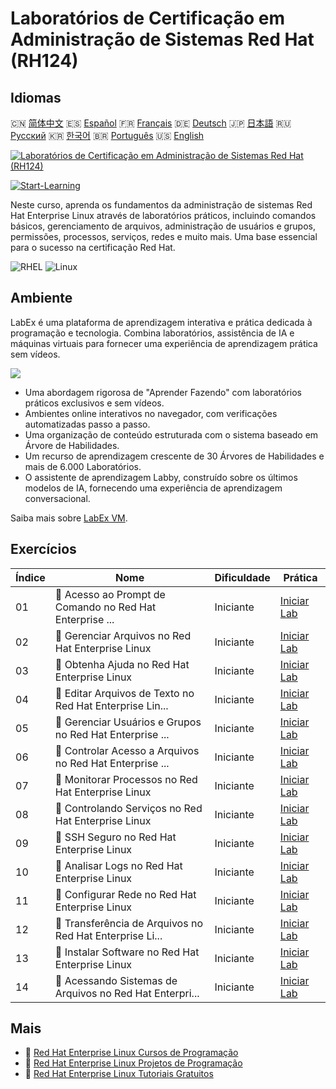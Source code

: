 # Laboratórios de Certificação em Administração de Sistemas Red Hat (RH124)

## Idiomas

🇨🇳 [简体中文](README_zh.md) 🇪🇸 [Español](README_es.md) 🇫🇷 [Français](README_fr.md) 🇩🇪 [Deutsch](README_de.md) 🇯🇵 [日本語](README_ja.md) 🇷🇺 [Русский](README_ru.md) 🇰🇷 [한국어](README_ko.md) 🇧🇷 [Português](README_pt.md) 🇺🇸 [English](README.md) 

[![Laboratórios de Certificação em Administração de Sistemas Red Hat (RH124)](https://cover-creator.labex.io/red-hat-system-administration-rh124-labs.png?lang=pt)](https://labex.io/pt/courses/red-hat-system-administration-rh124-labs)

[![Start-Learning](https://img.shields.io/badge/Start-Learning-whitesmoke?style=for-the-badge)](https://labex.io/pt/courses/red-hat-system-administration-rh124-labs)

Neste curso, aprenda os fundamentos da administração de sistemas Red Hat Enterprise Linux através de laboratórios práticos, incluindo comandos básicos, gerenciamento de arquivos, administração de usuários e grupos, permissões, processos, serviços, redes e muito mais. Uma base essencial para o sucesso na certificação Red Hat.

![RHEL](https://img.shields.io/badge/RHEL-whitesmoke?style=for-the-badge&logo=rhel)
![Linux](https://img.shields.io/badge/Linux-whitesmoke?style=for-the-badge&logo=linux)


## Ambiente

LabEx é uma plataforma de aprendizagem interativa e prática dedicada à programação e tecnologia. Combina laboratórios, assistência de IA e máquinas virtuais para fornecer uma experiência de aprendizagem prática sem vídeos.

![](https://tutorial-screenshot.getvm.io/images/vm-1725247253.png)

- Uma abordagem rigorosa de "Aprender Fazendo" com laboratórios práticos exclusivos e sem vídeos.
- Ambientes online interativos no navegador, com verificações automatizadas passo a passo.
- Uma organização de conteúdo estruturada com o sistema baseado em Árvore de Habilidades.
- Um recurso de aprendizagem crescente de 30 Árvores de Habilidades e mais de 6.000 Laboratórios.
- O assistente de aprendizagem Labby, construído sobre os últimos modelos de IA, fornecendo uma experiência de aprendizagem conversacional.

Saiba mais sobre [LabEx VM](https://support.labex.io/using-labex/virtual-machine).

## Exercícios

|   Índice | Nome                                                     | Dificuldade   | Prática                                                                                                                                 |
|----------|----------------------------------------------------------|---------------|-----------------------------------------------------------------------------------------------------------------------------------------|
|       01 | 📖 Acesso ao Prompt de Comando no Red Hat Enterprise ... | Iniciante     | <a target='_blank' href='https://labex.io/pt/tutorials/rhel-access-command-line-in-red-hat-enterprise-linux-588454'>Iniciar Lab</a>     |
|       02 | 📖 Gerenciar Arquivos no Red Hat Enterprise Linux        | Iniciante     | <a target='_blank' href='https://labex.io/pt/tutorials/rhel-manage-files-in-red-hat-enterprise-linux-588463'>Iniciar Lab</a>            |
|       03 | 📖 Obtenha Ajuda no Red Hat Enterprise Linux             | Iniciante     | <a target='_blank' href='https://labex.io/pt/tutorials/rhel-get-help-in-red-hat-enterprise-linux-588461'>Iniciar Lab</a>                |
|       04 | 📖 Editar Arquivos de Texto no Red Hat Enterprise Lin... | Iniciante     | <a target='_blank' href='https://labex.io/pt/tutorials/rhel-edit-text-files-in-red-hat-enterprise-linux-588460'>Iniciar Lab</a>         |
|       05 | 📖 Gerenciar Usuários e Grupos no Red Hat Enterprise ... | Iniciante     | <a target='_blank' href='https://labex.io/pt/tutorials/rhel-manage-users-and-groups-in-red-hat-enterprise-linux-588464'>Iniciar Lab</a> |
|       06 | 📖 Controlar Acesso a Arquivos no Red Hat Enterprise ... | Iniciante     | <a target='_blank' href='https://labex.io/pt/tutorials/rhel-control-file-access-in-red-hat-enterprise-linux-588458'>Iniciar Lab</a>     |
|       07 | 📖 Monitorar Processos no Red Hat Enterprise Linux       | Iniciante     | <a target='_blank' href='https://labex.io/pt/tutorials/rhel-monitor-processes-in-red-hat-enterprise-linux-588465'>Iniciar Lab</a>       |
|       08 | 📖 Controlando Serviços no Red Hat Enterprise Linux      | Iniciante     | <a target='_blank' href='https://labex.io/pt/tutorials/rhel-control-services-in-red-hat-enterprise-linux-588459'>Iniciar Lab</a>        |
|       09 | 📖 SSH Seguro no Red Hat Enterprise Linux                | Iniciante     | <a target='_blank' href='https://labex.io/pt/tutorials/rhel-secure-ssh-in-red-hat-enterprise-linux-588466'>Iniciar Lab</a>              |
|       10 | 📖 Analisar Logs no Red Hat Enterprise Linux             | Iniciante     | <a target='_blank' href='https://labex.io/pt/tutorials/rhel-analyze-logs-in-red-hat-enterprise-linux-588456'>Iniciar Lab</a>            |
|       11 | 📖 Configurar Rede no Red Hat Enterprise Linux           | Iniciante     | <a target='_blank' href='https://labex.io/pt/tutorials/rhel-configure-networking-in-red-hat-enterprise-linux-588457'>Iniciar Lab</a>    |
|       12 | 📖 Transferência de Arquivos no Red Hat Enterprise Li... | Iniciante     | <a target='_blank' href='https://labex.io/pt/tutorials/rhel-transfer-files-in-red-hat-enterprise-linux-588467'>Iniciar Lab</a>          |
|       13 | 📖 Instalar Software no Red Hat Enterprise Linux         | Iniciante     | <a target='_blank' href='https://labex.io/pt/tutorials/rhel-install-software-in-red-hat-enterprise-linux-588462'>Iniciar Lab</a>        |
|       14 | 📖 Acessando Sistemas de Arquivos no Red Hat Enterpri... | Iniciante     | <a target='_blank' href='https://labex.io/pt/tutorials/rhel-access-file-systems-in-red-hat-enterprise-linux-588455'>Iniciar Lab</a>     |

## Mais

- 🔗 [Red Hat Enterprise Linux Cursos de Programação](https://github.com/labex-labs/awesome-programming-courses)
- 🔗 [Red Hat Enterprise Linux Projetos de Programação](https://github.com/labex-labs/awesome-programming-projects)
- 🔗 [Red Hat Enterprise Linux Tutoriais Gratuitos](https://github.com/labex-labs/rhel-free-tutorials)

